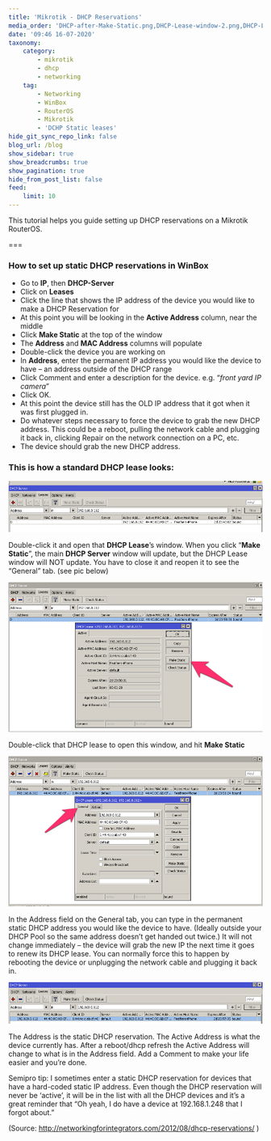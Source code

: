 ```yaml
---
title: 'Mikrotik - DHCP Reservations'
media_order: 'DHCP-after-Make-Static.png,DHCP-Lease-window-2.png,DHCP-Lease-window-after-Make-Static.png,normal-DHCP-lease-2.png'
date: '09:46 16-07-2020'
taxonomy:
    category:
        - mikrotik
        - dhcp
        - networking
    tag:
        - Networking
        - WinBox
        - RouterOS
        - Mikrotik
        - 'DCHP Static leases'
hide_git_sync_repo_link: false
blog_url: /blog
show_sidebar: true
show_breadcrumbs: true
show_pagination: true
hide_from_post_list: false
feed:
    limit: 10
---
```


This tutorial helps you guide setting up DHCP reservations on a Mikrotik RouterOS.

===

### How to set up static DHCP reservations in WinBox
* Go to **IP**, then **DHCP-Server**
* Click on **Leases**
* Click the line that shows the IP address of the device you would like to make a DHCP Reservation for
* At this point you will be looking in the **Active Address** column, near the middle
* Click **Make Static** at the top of the window
* The **Address** and **MAC Address** columns will populate
* Double-click the device you are working on
* In **Address**, enter the permanent IP address you would like the device to have – an address outside of the DHCP range
* Click Comment and enter a description for the device.  e.g. “_front yard IP camera_”
* Click OK.
* At this point the device still has the OLD IP address that it got when it was first plugged in.
* Do whatever steps necessary to force the device to grab the new DHCP address.  This could be a reboot, pulling the network cable and plugging it back in, clicking Repair on the network connection on a PC, etc.
* The device should grab the new DHCP address.


### This is how a standard DHCP lease looks:

![](normal-DHCP-lease-2.png)

Double-click it and open that **DHCP Lease**’s window.  When you click “**Make Static**”, the main **DHCP Server** window will update, but the DHCP Lease window will NOT update. You have to close it and reopen it to see the “General” tab. (see pic below)

![](DHCP-Lease-window-2.png)

Double-click that DHCP lease to open this window, and hit **Make Static**

![](DHCP-Lease-window-after-Make-Static.png)


In the Address field on the General tab, you can type in the permanent static DHCP address you would like the device to have.  (Ideally outside your DHCP Pool so the same address doesn’t get handed out twice.)  It will not change immediately – the device will grab the new IP the next time it goes to renew its DHCP lease. You can normally force this to happen by rebooting the device or unplugging the network cable and plugging it back in.

![](DHCP-after-Make-Static.png)

The Address is the static DHCP reservation.  The Active Address is what the device currently has.  After a reboot/dhcp refresh the Active Address will change to what is in the Address field.  Add a Comment to make your life easier and you’re done.

Semipro tip: I sometimes enter a static DHCP reservation for devices that have a hard-coded static IP address. Even though the DHCP reservation will never be ‘active’, it will be in the list with all the DHCP devices and it’s a great reminder that “Oh yeah, I do have a device at 192.168.1.248 that I forgot about.”

(Source: http://networkingforintegrators.com/2012/08/dhcp-reservations/ )